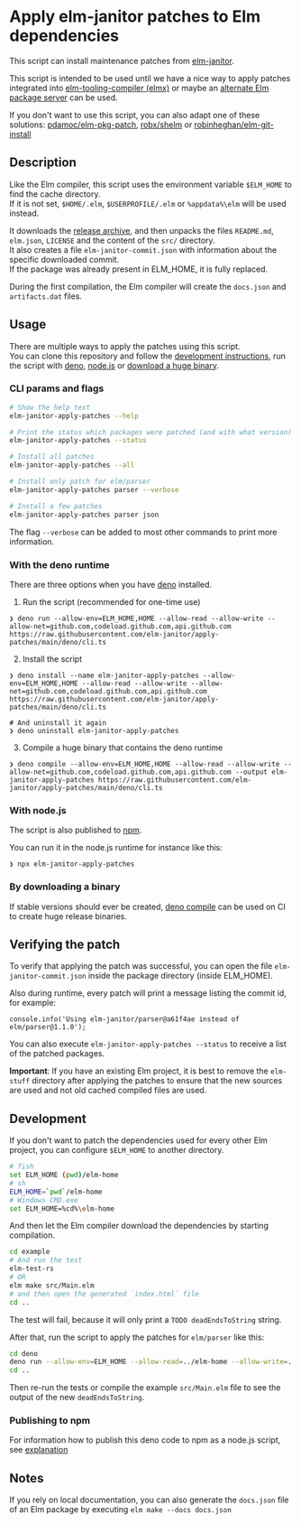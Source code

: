 # Apply elm-janitor patches to Elm dependencies

This script can install maintenance patches from
[elm-janitor](https://github.com/elm-janitor/manifesto#elm-core-library-maintenance).

This script is intended to be used until we have a nice way to apply patches
integrated into
[elm-tooling-compiler (elmx)](https://github.com/supermario/elm-tooling-compiler)
or maybe an
[alternate Elm package server](https://github.com/eco-pro/eco-server) can be
used.

If you don't want to use this script, you can also adapt one of these solutions:
[pdamoc/elm-pkg-patch](https://github.com/pdamoc/elm-pkg-patch),
[robx/shelm](https://github.com/robx/shelm) or
[robinheghan/elm-git-install](https://github.com/robinheghan/elm-git-install)

## Description

Like the Elm compiler, this script uses the environment variable `$ELM_HOME` to
find the cache directory.\
If it is not set, `$HOME/.elm`, `$USERPROFILE/.elm` or `%appdata%\elm` will be
used instead.

It downloads the
[release archive](https://github.com/elm-janitor/parser/tree/stack-1.1.0), and
then unpacks the files `README.md`, `elm.json`, `LICENSE` and the content of the
`src/` directory.\
It also creates a file `elm-janitor-commit.json` with information about the
specific downloaded commit.\
If the package was already present in ELM_HOME, it is fully replaced.

During the first compilation, the Elm compiler will create the `docs.json` and
`artifacts.dat` files.

## Usage

There are multiple ways to apply the patches using this script.\
You can clone this repository and follow the
[development instructions](#development), run the script with
[deno](#with-the-deno-runtime), [node.js](#with-nodejs) or
[download a huge binary](#by-downloading-a-binary).

### CLI params and flags

```sh
# Show the help text
elm-janitor-apply-patches --help

# Print the status which packages were patched (and with what version)
elm-janitor-apply-patches --status

# Install all patches
elm-janitor-apply-patches --all

# Install only patch for elm/parser
elm-janitor-apply-patches parser --verbose

# Install a few patches
elm-janitor-apply-patches parser json
```

The flag `--verbose` can be added to most other commands to print more
information.

### With the deno runtime

There are three options when you have [deno](https://deno.land) installed.

1. Run the script (recommended for one-time use)

```
❯ deno run --allow-env=ELM_HOME,HOME --allow-read --allow-write --allow-net=github.com,codeload.github.com,api.github.com  https://raw.githubusercontent.com/elm-janitor/apply-patches/main/deno/cli.ts
```

2. Install the script

```
❯ deno install --name elm-janitor-apply-patches --allow-env=ELM_HOME,HOME --allow-read --allow-write --allow-net=github.com,codeload.github.com,api.github.com https://raw.githubusercontent.com/elm-janitor/apply-patches/main/deno/cli.ts

# And uninstall it again
❯ deno uninstall elm-janitor-apply-patches
```

3. Compile a huge binary that contains the deno runtime

```
❯ deno compile --allow-env=ELM_HOME,HOME --allow-read --allow-write --allow-net=github.com,codeload.github.com,api.github.com --output elm-janitor-apply-patches https://raw.githubusercontent.com/elm-janitor/apply-patches/main/deno/cli.ts
```

### With node.js

The script is also published to
[npm](https://www.npmjs.com/package/elm-janitor-apply-patches).

You can run it in the node.js runtime for instance like this:

```
❯ npx elm-janitor-apply-patches
```

### By downloading a binary

If stable versions should ever be created,
[deno compile](https://deno.land/manual@v1.32.4/tools/compiler) can be used on
CI to create huge release binaries.

## Verifying the patch

To verify that applying the patch was successful, you can open the file
`elm-janitor-commit.json` inside the package directory (inside ELM_HOME).

Also during runtime, every patch will print a message listing the commit id, for
example:

```
console.info('Using elm-janitor/parser@a61f4ae instead of elm/parser@1.1.0');
```

You can also execute `elm-janitor-apply-patches --status` to receive a list of
the patched packages.

**Important**: If you have an existing Elm project, it is best to remove the
`elm-stuff` directory after applying the patches to ensure that the new sources
are used and not old cached compiled files are used.

## Development

If you don't want to patch the dependencies used for every other Elm project,
you can configure `$ELM_HOME` to another directory.

```sh
# fish
set ELM_HOME (pwd)/elm-home
# sh
ELM_HOME=`pwd`/elm-home
# Windows CMD.exe
set ELM_HOME=%cd%\elm-home
```

And then let the Elm compiler download the dependencies by starting compilation.

```sh
cd example
# And run the test
elm-test-rs
# OR
elm make src/Main.elm
# and then open the generated `index.html` file
cd ..
```

The test will fail, because it will only print a `TODO deadEndsToString` string.

After that, run the script to apply the patches for `elm/parser` like this:

```sh
cd deno
deno run --allow-env=ELM_HOME --allow-read=../elm-home --allow-write=../elm-home --allow-net=github.com,codeload.github.com,api.github.com cli.ts --verbose parser
cd ..
```

Then re-run the tests or compile the example `src/Main.elm` file to see the
output of the new `deadEndsToString`.

### Publishing to npm

For information how to publish this deno code to npm as a node.js script, see
[explanation](https://github.com/elm-janitor/apply-patches/blob/main/deno/README.md#publish-as-an-npm-package)

## Notes

If you rely on local documentation, you can also generate the `docs.json` file
of an Elm package by executing `elm make --docs docs.json`
